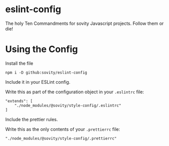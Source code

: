 # eslint-config
The holy Ten Commandments for sovity Javascript projects. Follow them or die!

# Using the Config
Install the file 

    npm i -D github:sovity/eslint-config

Include it in your ESLint config.

Write this as part of the configuration object in your `.eslintrc` file:

    "extends": [
        "./node_modules/@sovity/style-config/.eslintrc"
    ]

Include the prettier rules.

Write this as the only contents of your `.prettierrc` file:

    "./node_modules/@sovity/style-config/.prettierrc"